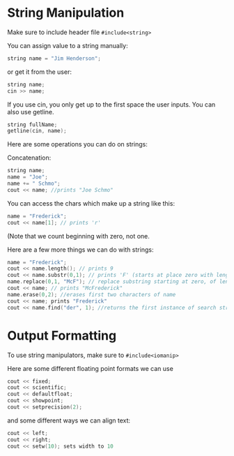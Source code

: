 String Manipulation
===================

Make sure to include header file `#include<string>`

You can assign value to a string manually:

```c++
string name = "Jim Henderson";
```

or get it from the user:

```c++
string name;
cin >> name;
```

If you use cin, you only get up to the first space the user inputs. You can also
use getline. 

```c++
string fullName;
getline(cin, name);
```

Here are some operations you can do on strings:

Concatenation: 

```c++
string name;
name = "Joe";
name += " Schmo";
cout << name; //prints "Joe Schmo"
```

You can access the chars which make up a string like this:

```c++
name = "Frederick";
cout << name[1]; // prints 'r'
```

(Note that we count beginning with zero, not one.

Here are a few more things we can do with strings:

```c++
name = "Frederick";
cout << name.length(); // prints 9
cout << name.substr(0,1); // prints 'F' (starts at place zero with length one)
name.replace(0,1, "McF"); // replace substring starting at zero, of length one
cout << name; // prints "McFrederick"
name.erase(0,2); //erases first two characters of name
cout << name; prints "Frederick"
cout << name.find("der", 1); //returns the first instance of search string after pos 1
```

Output Formatting
=================

To use string manipulators, make sure to `#include<iomanip>` 

Here are some different floating point formats we can use

```c++
cout << fixed;
cout << scientific;
cout << defaultfloat;
cout << showpoint;
cout << setprecision(2);
```

and some different ways we can align text:

```c++
cout << left;
cout << right;
cout << setw(10); sets width to 10
```